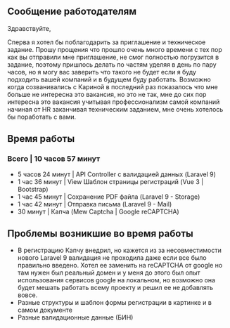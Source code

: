 ## Сообщение работодателям
Здравствуйте,

Сперва я хотел бы поблагодарить за приглашение и техническое задание. Прошу прощения что прошло очень много времени с тех пор как вы отправили мне приглашение, не смог полностью погрузится в задание, поэтому пришлось делать по частям уделяя в день по пару часов, но я могу вас заверить что такого не будет если я буду подходить вашей компаний и в будущем буду работать. Возможно когда созванивались с Кариной в последний раз показалось что мне больше не интересна это вакансия, но это не так, мне до сих пор интересна это вакансия учитывая профессионализм самой компаний начиная от HR заканчивая техническим заданием, мне очень хотелось бы поработать с вами.

## Время работы
### Всего | 10 часов 57 минут
- 5 часов 24 минут | API Controller с валидацией данных (Laravel 9)
- 1 час 36 минут | View Шаблон страницы регистраций (Vue 3 | Bootstrap)
- 1 час 45 минут | Сохранение PDF файла (Laravel 9 - Storage)
- 1 час 42 минут | Отправка письма (Laravel 9 - Mail)
- 30 минут | Капча (Mew Captcha | Google reCAPTCHA)

## Проблемы возникшие во время работы
- В регистрацию Капчу внедрил, но кажется из за несовместимости нового Laravel 9 валидация не проходила даже если все было правильно введено. Хотел ее заменить на reCAPTCHA от google но там нужен был реальный домен и у меня до этого был опыт использования сервисов google на локальном, но возможно она будет мешать работать всему проекту и решил ее не добавлять вовсе.
- Разные структуры и шаблон формы регистрации в картинке и в самом документе
- Разные валидационные данные (БИН)